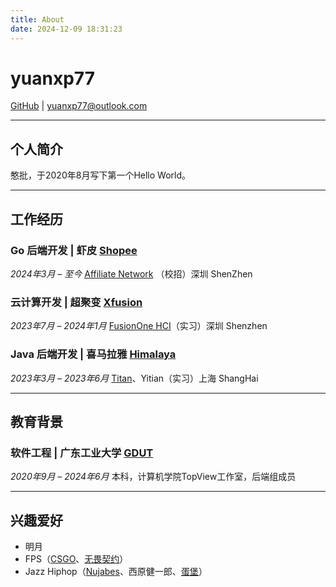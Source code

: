 ```yaml
---
title: About
date: 2024-12-09 18:31:23
---
```


# yuanxp77

[GitHub](https://github.com/yuanxp77) | yuanxp77@outlook.com

---

## 个人简介

憨批，于2020年8月写下第一个Hello World。

---

## 工作经历

### Go 后端开发 | 虾皮 [Shopee](https://shopee.cn/about)
*2024年3月 – 至今*
[Affiliate Network](https://help.shopee.sg/portal/10/article/123798-What-is-Shopee-Ambassador-Programme) （校招）深圳 ShenZhen

### 云计算开发 | 超聚变 [Xfusion](https://www.xfusion.com/cn/about)
*2023年7月 – 2024年1月*
[FusionOne HCI](https://www.xfusion.com/cn/product/hyperconverged-solutions/hci)（实习）深圳 Shenzhen

### Java 后端开发 | 喜马拉雅 [Himalaya](https://www.ximalaya.com/more/aboutus/)
*2023年3月 – 2023年6月*
[Titan](https://www.aliyun.com/product/yunxiao)、Yitian（实习）上海 ShangHai

---

## 教育背景

### 软件工程 | 广东工业大学 [GDUT](https://www.gdut.edu.cn)
*2020年9月 – 2024年6月*
本科，计算机学院TopView工作室，后端组成员

---

## 兴趣爱好

- 明月
- FPS（[CSGO](https://zh.wikipedia.org/wiki/反恐精英：全球攻势)、[无畏契约](https://zh.wikipedia.org/wiki/无畏契约)）
- Jazz Hiphop（[Nujabes](https://zh.wikipedia.org/wiki/Nujabes)、西原健一郎、[蛋堡](https://zh.wikipedia.org/wiki/蛋堡_(音樂人))）
